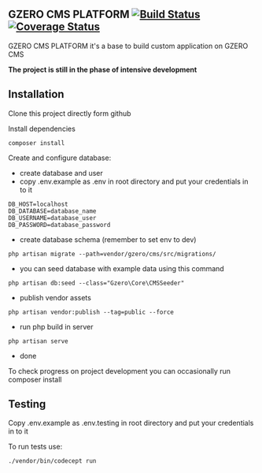## GZERO CMS PLATFORM [![Build Status](https://travis-ci.org/GrupaZero/platform.png?branch=master)](https://travis-ci.org/GrupaZero/platform) [![Coverage Status](https://coveralls.io/repos/GrupaZero/platform/badge.png)](https://coveralls.io/r/GrupaZero/platform)

GZERO CMS PLATFORM it's a base to build custom application on GZERO CMS

**The project is still in the phase of intensive development**

## Installation

Clone this project directly form github

Install dependencies

```
composer install
```

Create and configure database:
 - create database and user
 - copy .env.example as .env in root directory and put your credentials in to it
 
 ```
 DB_HOST=localhost
 DB_DATABASE=database_name
 DB_USERNAME=database_user
 DB_PASSWORD=database_password
 ```
 - create database schema (remember to set env to dev)
 
```
php artisan migrate --path=vendor/gzero/cms/src/migrations/
```

 - you can seed database with example data using this command
 
```
php artisan db:seed --class="Gzero\Core\CMSSeeder"
```
 - publish vendor assets
 
```
php artisan vendor:publish --tag=public --force
```
 - run php build in server
  
```
php artisan serve
```
 - done
 
 To check progress on project development you can occasionally run composer install


## Testing

Copy .env.example as .env.testing in root directory and put your credentials in to it

To run tests use:

```
./vendor/bin/codecept run
```
